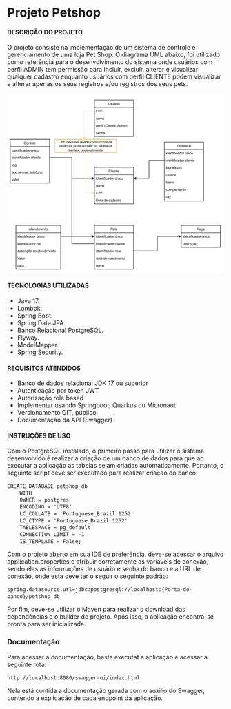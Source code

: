 # Projeto Petshop

#### DESCRIÇÃO DO PROJETO
   O projeto consiste na implementação de um sistema de controle e gerenciamento de uma loja Pet Shop. O diagrama UML 
abaixo, foi utilizado como referência para o desenvolvimento do sistema onde usuários com perfil ADMIN tem permissão 
para incluir, excluir, alterar e visualizar qualquer cadastro enquanto usuários com perfil CLIENTE podem visualizar e 
alterar apenas os seus registros e/ou registros dos seus pets.

<div align="center">
<img src="utils/diagrama_uml.png">
</div>

#### TECNOLOGIAS UTILIZADAS
 * Java 17.
 * Lombok.
 * Spring Boot.
 * Spring Data JPA.
 * Banco Relacional PostgreSQL.
 * Flyway.
 * ModelMapper.
 * Spring Security.

#### REQUISITOS ATENDIDOS
* Banco de dados relacional JDK 17 ou superior
* Autenticação por token JWT 
* Autorização role based
* Implementar usando Springboot, Quarkus ou Micronaut
* Versionamento GIT, público.
* Documentação da API (Swagger)

#### INSTRUÇÕES DE USO
Com o PostgreSQL instalado, o primeiro passo para utilizar o sistema desenvolvido é realizar a criação de um banco de dados para que ao executar a aplicação as tabelas sejam criadas automaticamente. Portanto, o seguinte script deve ser executado para realizar criação do banco:
```
CREATE DATABASE petshop_db
    WITH
    OWNER = postgres
    ENCODING = 'UTF8'
    LC_COLLATE = 'Portuguese_Brazil.1252'
    LC_CTYPE = 'Portuguese_Brazil.1252'
    TABLESPACE = pg_default
    CONNECTION LIMIT = -1
    IS_TEMPLATE = False;
```
Com o projeto aberto em sua IDE de preferência, deve-se acessar o arquivo application.properties e atribuir corretamente as variáveis de conexão, sendo elas as informações de usuário e senha do banco e a URL de conexão, onde esta deve ter o seguir o seguinte padrão:

```
spring.datasource.url=jdbc:postgresql://localhost:{Porta-do-banco}/petshop_db

```

Por fim, deve-se utilizar o Maven para realizar o download das dependências e o builder do projeto. Após isso, a aplicação encontra-se pronta para ser inicializada.

### Documentação 
Para acessar a documentação, basta executat a aplicação e acessar a seguinte rota:
```
http://localhost:8080/swagger-ui/index.html
```
Nela está contida a documentação gerada com o auxilio do Swagger, contendo a explicação de cada endpoint da aplicação.
